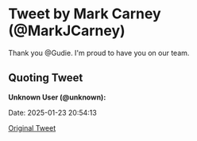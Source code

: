 # Tweet by Mark Carney (@MarkJCarney)

Thank you @Gudie. I'm proud to have you on our team.

## Quoting Tweet

**Unknown User (@unknown):** 

Date: 2025-01-23 20:54:13

[Original Tweet](https://x.com/MarkJCarney/status/1882532310484193287)

